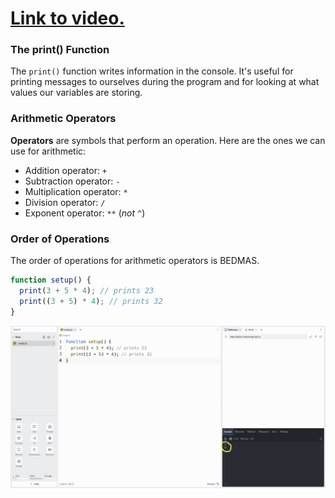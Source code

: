 # [Link to video.](https://www.youtube.com/watch?v=Lc290iV6zLk&list=PLVD25niNi0BnKbPM0lUEfNYcWixQZ98cY)

### The print() Function

The `print()` function writes information in the console. It's useful for printing messages to ourselves during the program and for looking at what values our variables are storing.

### Arithmetic Operators

**Operators** are symbols that perform an operation. Here are the ones we can use for arithmetic:

* Addition operator: `+`
* Subtraction operator: `-`
* Multiplication operator: `*`
* Division operator: `/`
* Exponent operator: `**` (*not* `^`)

### Order of Operations

The order of operations for arithmetic operators is BEDMAS. 

```js
function setup() {
  print(3 + 5 * 4); // prints 23
  print((3 + 5) * 4); // prints 32
}
```

![](../../Images/Print_1.png)

